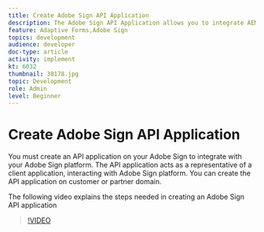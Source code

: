 ```yaml
---
title: Create Adobe Sign API Application
description: The Adobe Sign API Application allows you to integrate AEM Forms with Adobe Sign
feature: Adaptive Forms,Adobe Sign
topics: development
audience: developer
doc-type: article
activity: implement
kt: 6032
thumbnail: 38178.jpg
topic: Development
role: Admin
level: Beginner
---
```

# Create Adobe Sign API Application

You must create an API application on your Adobe Sign to integrate with your Adobe Sign platform. The API application acts as a representative of a client application, interacting with Adobe Sign platform. You can create the API application on customer or partner domain. 

The following video explains the steps needed in creating an Adobe Sign API application

>[!VIDEO](https://video.tv.adobe.com/v/38178/?quality=9&learn=on)
